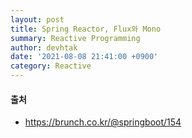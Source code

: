 ```yaml
---
layout: post
title: Spring Reactor, Flux와 Mono
summary: Reactive Programming
author: devhtak
date: '2021-08-08 21:41:00 +0900'
category: Reactive
---
```


#### 출처

- https://brunch.co.kr/@springboot/154
